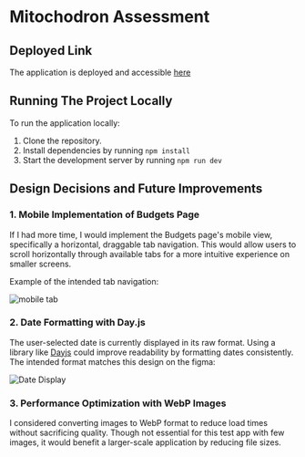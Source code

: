 # Mitochodron Assessment
## Deployed Link
The application is deployed and accessible [here](https://mitochodron-assessment.vercel.app/)

## Running The Project Locally
To run the application locally:
1. Clone the repository.
2. Install dependencies by running `npm install`
3. Start the development server by running `npm run dev`


##  Design Decisions and Future Improvements

### 1. Mobile Implementation of Budgets Page
If I had more time, I would implement the Budgets page's mobile view, specifically a horizontal, draggable tab navigation. This would allow users to scroll horizontally through available tabs for a more intuitive experience on smaller screens.

Example of the intended tab navigation:
  
![mobile tab](https://github.com/user-attachments/assets/6a817690-2d84-4145-95a1-3e15b37cd2b5)

### 2. Date Formatting with Day.js
The user-selected date is currently displayed in its raw format. Using a library like [Dayjs](https://day.js.org/) could improve readability by formatting dates consistently. The intended format matches this design on the figma:
  
 ![Date Display](https://github.com/user-attachments/assets/524d24c7-36da-47e3-b275-446d8661180e)

 ### 3. Performance Optimization with WebP Images
I considered converting images to WebP format to reduce load times without sacrificing quality. Though not essential for this test app with few images, it would benefit a larger-scale application by reducing file sizes.
